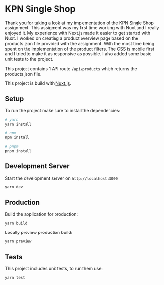 # KPN Single Shop

Thank you for taking a look at my implementation of the KPN Single Shop assignment.
This assigment was my first time working with Nuxt and I really enjoyed it. My experience with Next.js made it easier to get started with Nuxt.
I worked on creating a product overview page based on the products.json file provided with the assignment. With the most time being spent on the implementation of the product filters.
The CSS is mobile first and I tried to make it as responsive as possible. I also added some basic unit tests to the project.

This project contains 1 API route `/api/products` which returns the products.json file.

This project is build with [Nuxt.js](https://nuxtjs.org/).

## Setup

To run the project make sure to install the dependencies:

```bash
# yarn
yarn install

# npm
npm install

# pnpm
pnpm install
```

## Development Server

Start the development server on `http://localhost:3000`

```bash
yarn dev
```

## Production

Build the application for production:

```bash
yarn build
```

Locally preview production build:

```bash
yarn preview
```

## Tests

This project includes unit tests, to run them use:

```bash
yarn test
```
